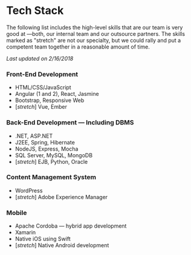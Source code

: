 # Tech Stack

The following list includes the high-level skills that are our team is very good at —both, our internal team and our outsource partners. The skills marked as "stretch" are not our specialty, but we could rally and put a competent team together in a reasonable amount of time.

_Last updated on 2/16/2018_

### Front-End Development
* HTML/CSS/JavaScript
* Angular (1 and 2), React, Jasmine
* Bootstrap, Responsive Web
* [_stretch_] Vue, Ember

### Back-End Development — Including DBMS
* .NET, ASP.NET
* J2EE, Spring, Hibernate
* NodeJS, Express, Mocha
* SQL Server, MySQL, MongoDB
* [_stretch_] EJB, Python, Oracle

### Content Management System
* WordPress
* [_stretch_] Adobe Experience Manager

### Mobile
* Apache Cordoba — hybrid app development
* Xamarin
* Native iOS using Swift
* [_stretch_] Native Android development 



